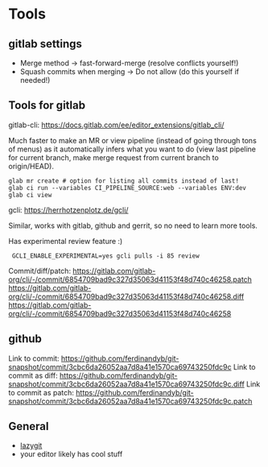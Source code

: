 # Tools

## gitlab settings

- Merge method -> fast-forward-merge (resolve conflicts yourself!)
- Squash commits when merging -> Do not allow (do this yourself if needed!)

## Tools for gitlab

gitlab-cli: https://docs.gitlab.com/ee/editor_extensions/gitlab_cli/

Much faster to make an MR or view pipeline (instead of going through tons of
menus) as it automatically infers what you want to do (view last pipeline for
current branch, make merge request from current branch to origin/HEAD).

```
glab mr create # option for listing all commits instead of last!
glab ci run --variables CI_PIPELINE_SOURCE:web --variables ENV:dev
glab ci view
```

gcli: https://herrhotzenplotz.de/gcli/

Similar, works with gitlab, github and gerrit, so no need to learn more tools.

Has experimental review feature :)
```
 GCLI_ENABLE_EXPERIMENTAL=yes gcli pulls -i 85 review
```

Commit/diff/patch:
https://gitlab.com/gitlab-org/cli/-/commit/6854709bad9c327d35063d41153f48d740c46258.patch
https://gitlab.com/gitlab-org/cli/-/commit/6854709bad9c327d35063d41153f48d740c46258.diff
https://gitlab.com/gitlab-org/cli/-/commit/6854709bad9c327d35063d41153f48d740c46258

## github

Link to commit: https://github.com/ferdinandyb/git-snapshot/commit/3cbc6da26052aa7d8a41e1570ca69743250fdc9c
Link to commit as diff: https://github.com/ferdinandyb/git-snapshot/commit/3cbc6da26052aa7d8a41e1570ca69743250fdc9c.diff
Link to commit as patch: https://github.com/ferdinandyb/git-snapshot/commit/3cbc6da26052aa7d8a41e1570ca69743250fdc9c.patch



## General

- [lazygit](https://github.com/jesseduffield/lazygit)
- your editor likely has cool stuff
